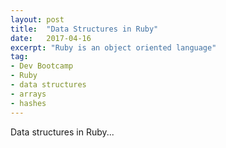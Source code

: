 ```yaml
---
layout: post
title:  "Data Structures in Ruby"
date:   2017-04-16
excerpt: "Ruby is an object oriented language"
tag:
- Dev Bootcamp
- Ruby
- data structures
- arrays
- hashes
---
```


Data structures in Ruby...